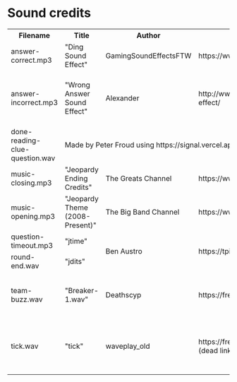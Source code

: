 # Sound credits

<table>
    <tr>
        <th>Filename</th>
        <th>Title</th>
        <th>Author</th>
        <th>Link</th>
        <th>Other</th>
    </tr>
    <tr>
        <td>answer-correct.mp3</td>
        <td>"Ding Sound Effect"</td>
        <td>GamingSoundEffectsFTW</td>
        <td>https://www.youtube.com/watch?v=NovyGK3L9hY</td>
        <td>Published June 18 2016</td>
    </tr>
    <tr>
        <td>answer-incorrect.mp3</td>
        <td>"Wrong Answer Sound Effect"</td>
        <td>Alexander</td>
        <td>http://www.orangefreesounds.com/wrong-answer-sound-effect/</td>
        <td>Published August 26th 2014. CC BY 4.0 license.</td>
    </tr>
    <tr>
        <td>done-reading-clue-question.wav</td>
        <td colspan="4">Made by Peter Froud using https://signal.vercel.app in 2022</td>
    </tr>
    <tr>
        <td>music-closing.mp3</td>
        <td>"Jeopardy Ending Credits"</td>
        <td>The Greats Channel</td>
        <td>https://www.youtube.com/watch?v=9Fnhis8ed_U</td>
        <td>Published September 15th 2017</td>
    </tr>
    <tr>
        <td>music-opening.mp3</td>
        <td>"Jeopardy Theme (2008-Present)"</td>
        <td>The Big Band Channel</td>
        <td>https://www.youtube.com/watch?v=g3Kq1vURcL8</td>
        <td>Published June 17th 2011</td>
    </tr>
    <tr>
        <td>question-timeout.mp3</td>
        <td>"jtime"</td>
        <td rowspan="2">Ben Austro</td>
        <td rowspan="2">https://tpirepguide.com/qwizx/gssfx/usa/jeop.htm</td>
        <td rowspan="2"></td>
    </tr>
    <tr>
        <td>round-end.wav</td>
        <td>"jdits"</td>
    </tr>
    <tr>
        <td>team-buzz.wav</td>
        <td>"Breaker-1.wav"</td>
        <td>Deathscyp</td>
        <td>https://freesound.org/people/Deathscyp/sounds/404049/</td>
        <td>Published October 8th 2017. CC0 license.</td>
    </tr>
    <tr>
        <td>tick.wav</td>
        <td>"tick"</td>
        <td>waveplay_old</td>
        <td>https://freesound.org/people/waveplay_old/sounds/201766/ (dead link)</td>
        <td>Published September 28th 2013. CC0 license.</td>
    </tr>
</table>
